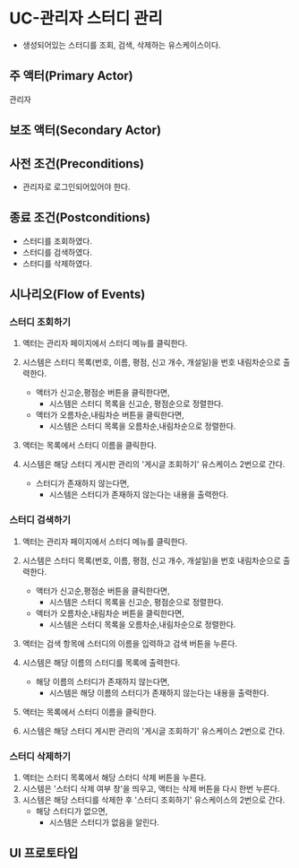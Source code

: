 # UC-관리자 스터디 관리

- 생성되어있는 스터디를 조회, 검색, 삭제하는 유스케이스이다.

## 주 액터(Primary Actor)

관리자

## 보조 액터(Secondary Actor)

## 사전 조건(Preconditions)

- 관리자로 로그인되어있어야 한다.

## 종료 조건(Postconditions)

- 스터디를 조회하였다.
- 스터디를 검색하였다.
- 스터디를 삭제하였다.

## 시나리오(Flow of Events)

### 스터디 조회하기

1. 액터는 관리자 페이지에서 스터디 메뉴를 클릭한다.

2. 시스템은 스터디 목록(번호, 이름, 평점, 신고 개수, 개설일)을 번호 내림차순으로 출력한다.

    - 액터가 신고순,평점순 버튼을 클릭한다면,
        - 시스템은 스터디 목록을 신고순, 평점순으로 정렬한다.
    - 액터가 오름차순,내림차순 버튼을 클릭한다면,
        - 시스템은 스터디 목록을 오름차순,내림차순으로 정렬한다.
        
3. 액터는 목록에서 스터디 이름을 클릭한다.

4. 시스템은 해당 스터디 게시판 관리의 '게시글 조회하기' 유스케이스 2번으로 간다.

    - 스터디가 존재하지 않는다면,
        - 시스템은 스터디가 존재하지 않는다는 내용을 출력한다.
        
### 스터디 검색하기

1. 액터는 관리자 페이지에서 스터디 메뉴를 클릭한다.

2. 시스템은 스터디 목록(번호, 이름, 평점, 신고 개수, 개설일)을 번호 내림차순으로 출력한다.

    - 액터가 신고순,평점순 버튼을 클릭한다면,
        - 시스템은 스터디 목록을 신고순, 평점순으로 정렬한다.
    - 액터가 오름차순,내림차순 버튼을 클릭한다면,
        - 시스템은 스터디 목록을 오름차순,내림차순으로 정렬한다.
        
3. 액터는 검색 항목에 스터디의 이름을 입력하고 검색 버튼을 누른다.

4. 시스템은 해당 이름의 스터디를 목록에 출력한다.

    - 해당 이름의 스터디가 존재하지 않는다면,
        - 시스템은 해당 이름의 스터디가 존재하지 않는다는 내용을 출력한다.
        
5. 액터는 목록에서 스터디 이름을 클릭한다.

6. 시스템은 해당 스터디 게시판 관리의 '게시글 조회하기' 유스케이스 2번으로 간다.


### 스터디 삭제하기

1. 액터는 스터디 목록에서 해당 스터디 삭제 버튼을 누른다.
2. 시스템은 '스터디 삭제 여부 창'을 띄우고, 액터는 삭제 버튼을 다시 한번 누른다.
3. 시스템은 해당 스터디를 삭제한 후 '스터디 조회하기' 유스케이스의 2번으로 간다.
    - 해당 스터디가 없으면,
        - 시스템은 스터디가 없음을 알린다.

## UI 프로토타입


